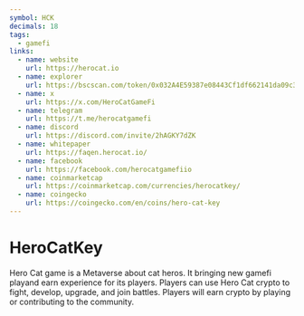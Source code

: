 ```yaml
---
symbol: HCK
decimals: 18
tags:
  - gamefi
links:
  - name: website
    url: https://herocat.io
  - name: explorer
    url: https://bscscan.com/token/0x032A4E59387e08443Cf1df662141da09c31ceFa1
  - name: x
    url: https://x.com/HeroCatGameFi
  - name: telegram
    url: https://t.me/herocatgamefi
  - name: discord
    url: https://discord.com/invite/2hAGKY7dZK
  - name: whitepaper
    url: https://faqen.herocat.io/
  - name: facebook
    url: https://facebook.com/herocatgamefiio
  - name: coinmarketcap
    url: https://coinmarketcap.com/currencies/herocatkey/
  - name: coingecko
    url: https://coingecko.com/en/coins/hero-cat-key
---
```


# HeroCatKey

Hero Cat game is a Metaverse about cat heros. It bringing new gamefi playand earn experience for its players. Players can use Hero Cat crypto to fight, develop, upgrade, and join battles. Players will earn crypto by playing or contributing to the community.
